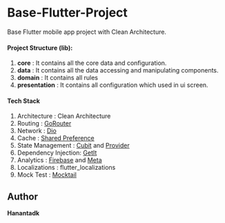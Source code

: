 # Base-Flutter-Project

Base Flutter mobile app project with Clean Architecture.

#### Project Structure (lib):

1. **core** : It contains all the core data and configuration.
2. **data** : It contains all the data accessing and manipulating components.
3. **domain** : It contains all rules
4. **presentation** : It contains all configuration which used in ui screen.

#### Tech Stack

1. Architecture : Clean Architecture
2. Routing : [GoRouter](https://pub.dev/packages/go_router)
3. Network : [Dio](https://pub.dev/packages/dio)
4. Cache : [Shared Preference](https://pub.dev/packages/shared_preferences)
5. State Management : [Cubit](https://pub.dev/packages/flutter_bloc) and [
   Provider](https://pub.dev/packages/provider)
6. Dependency Injection: [GetIt](https://pub.dev/packages/get_it)
7. Analytics : [Firebase](https://pub.dev/packages/firebase_analytics) and [
   Meta](https://pub.dev/packages/facebook_app_events)
8. Localizations : flutter_localizations
9. Mock Test : [Mocktail](https://pub.dev/packages/mocktail)

## Author

**Hanantadk**

